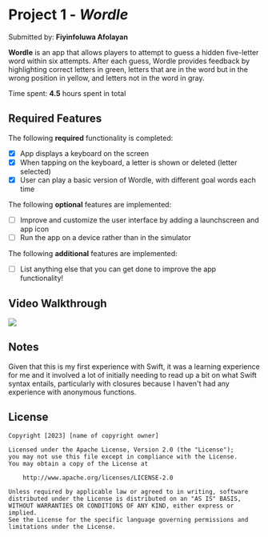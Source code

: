 # Project 1 - *Wordle*

Submitted by: **Fiyinfoluwa Afolayan**

**Wordle** is an app that allows players to attempt to guess a hidden five-letter word within six attempts. After each guess, Wordle provides feedback by highlighting correct letters in green, letters that are in the word but in the wrong position in yellow, and letters not in the word in gray.

Time spent: **4.5** hours spent in total

## Required Features

The following **required** functionality is completed:

- [x] App displays a keyboard on the screen
- [x] When tapping on the keyboard, a letter is shown or deleted (letter selected)
- [x] User can play a basic version of Wordle, with different goal words each time

The following **optional** features are implemented:

- [ ] Improve and customize the user interface by adding a launchscreen and app icon
- [ ] Run the app on a device rather than in the simulator

The following **additional** features are implemented:

- [ ] List anything else that you can get done to improve the app functionality!

## Video Walkthrough

<div>
    <a href="https://www.loom.com/share/51bf26927014490bbc610e4af8c70b9a">
      <img style="max-width:300px;" src="https://cdn.loom.com/sessions/thumbnails/51bf26927014490bbc610e4af8c70b9a-with-play.gif">
    </a>
  </div>


## Notes

Given that this is my first experience with Swift, it was a learning experience for me and it involved a lot of initially needing to read up a bit on what Swift syntax entails, particularly with closures because I haven't had any experience with anonymous functions.

## License

    Copyright [2023] [name of copyright owner]

    Licensed under the Apache License, Version 2.0 (the "License");
    you may not use this file except in compliance with the License.
    You may obtain a copy of the License at

        http://www.apache.org/licenses/LICENSE-2.0

    Unless required by applicable law or agreed to in writing, software
    distributed under the License is distributed on an "AS IS" BASIS,
    WITHOUT WARRANTIES OR CONDITIONS OF ANY KIND, either express or implied.
    See the License for the specific language governing permissions and
    limitations under the License.
